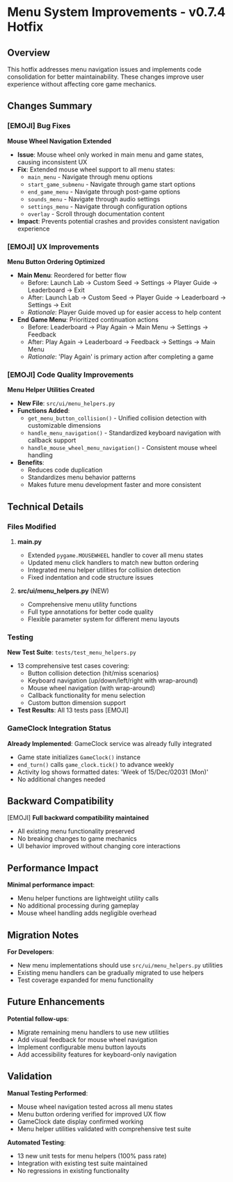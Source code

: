 # Menu System Improvements - v0.7.4 Hotfix

## Overview

This hotfix addresses menu navigation issues and implements code consolidation for better maintainability. These changes improve user experience without affecting core game mechanics.

## Changes Summary

### [EMOJI] Bug Fixes

**Mouse Wheel Navigation Extended**
- **Issue**: Mouse wheel only worked in main menu and game states, causing inconsistent UX
- **Fix**: Extended mouse wheel support to all menu states:
  - `main_menu` - Navigate through menu options
  - `start_game_submenu` - Navigate through game start options  
  - `end_game_menu` - Navigate through post-game options
  - `sounds_menu` - Navigate through audio settings
  - `settings_menu` - Navigate through configuration options
  - `overlay` - Scroll through documentation content
- **Impact**: Prevents potential crashes and provides consistent navigation experience

### [EMOJI] UX Improvements

**Menu Button Ordering Optimized**
- **Main Menu**: Reordered for better flow
  - Before: Launch Lab -> Custom Seed -> Settings -> Player Guide -> Leaderboard -> Exit
  - After: Launch Lab -> Custom Seed -> Player Guide -> Leaderboard -> Settings -> Exit
  - *Rationale*: Player Guide moved up for easier access to help content
- **End Game Menu**: Prioritized continuation actions
  - Before: Leaderboard -> Play Again -> Main Menu -> Settings -> Feedback
  - After: Play Again -> Leaderboard -> Feedback -> Settings -> Main Menu
  - *Rationale*: 'Play Again' is primary action after completing a game

### [EMOJI] Code Quality Improvements

**Menu Helper Utilities Created**
- **New File**: `src/ui/menu_helpers.py`
- **Functions Added**:
  - `get_menu_button_collision()` - Unified collision detection with customizable dimensions
  - `handle_menu_navigation()` - Standardized keyboard navigation with callback support
  - `handle_mouse_wheel_menu_navigation()` - Consistent mouse wheel handling
- **Benefits**: 
  - Reduces code duplication
  - Standardizes menu behavior patterns
  - Makes future menu development faster and more consistent

## Technical Details

### Files Modified

1. **main.py**
   - Extended `pygame.MOUSEWHEEL` handler to cover all menu states
   - Updated menu click handlers to match new button ordering
   - Integrated menu helper utilities for collision detection
   - Fixed indentation and code structure issues

2. **src/ui/menu_helpers.py** (NEW)
   - Comprehensive menu utility functions
   - Full type annotations for better code quality
   - Flexible parameter system for different menu layouts

### Testing

**New Test Suite**: `tests/test_menu_helpers.py`
- 13 comprehensive test cases covering:
  - Button collision detection (hit/miss scenarios)
  - Keyboard navigation (up/down/left/right with wrap-around)
  - Mouse wheel navigation (with wrap-around)
  - Callback functionality for menu selection
  - Custom button dimension support
- **Test Results**: All 13 tests pass [EMOJI]

### GameClock Integration Status

**Already Implemented**: GameClock service was already fully integrated
- Game state initializes `GameClock()` instance
- `end_turn()` calls `game_clock.tick()` to advance weekly
- Activity log shows formatted dates: 'Week of 15/Dec/02031 (Mon)'
- No additional changes needed

## Backward Compatibility

[EMOJI] **Full backward compatibility maintained**
- All existing menu functionality preserved
- No breaking changes to game mechanics
- UI behavior improved without changing core interactions

## Performance Impact

**Minimal performance impact**:
- Menu helper functions are lightweight utility calls
- No additional processing during gameplay
- Mouse wheel handling adds negligible overhead

## Migration Notes

**For Developers**:
- New menu implementations should use `src/ui/menu_helpers.py` utilities
- Existing menu handlers can be gradually migrated to use helpers
- Test coverage expanded for menu functionality

## Future Enhancements

**Potential follow-ups**:
- Migrate remaining menu handlers to use new utilities
- Add visual feedback for mouse wheel navigation
- Implement configurable menu button layouts
- Add accessibility features for keyboard-only navigation

## Validation

**Manual Testing Performed**:
- Mouse wheel navigation tested across all menu states
- Menu button ordering verified for improved UX flow
- GameClock date display confirmed working
- Menu helper utilities validated with comprehensive test suite

**Automated Testing**:
- 13 new unit tests for menu helpers (100% pass rate)
- Integration with existing test suite maintained
- No regressions in existing functionality

